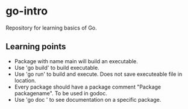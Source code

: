 # go-intro
Repository for learning basics of Go.

## Learning points
- Package with name main will build an executable.
- Use 'go build' to build executable.
- Use 'go run' to build and execute. Does not save executeable file in location.  
- Every package should have a package comment "Package packagename". To be used in godoc.
- Use 'go doc <packagename>' to see documentation on a specific package.